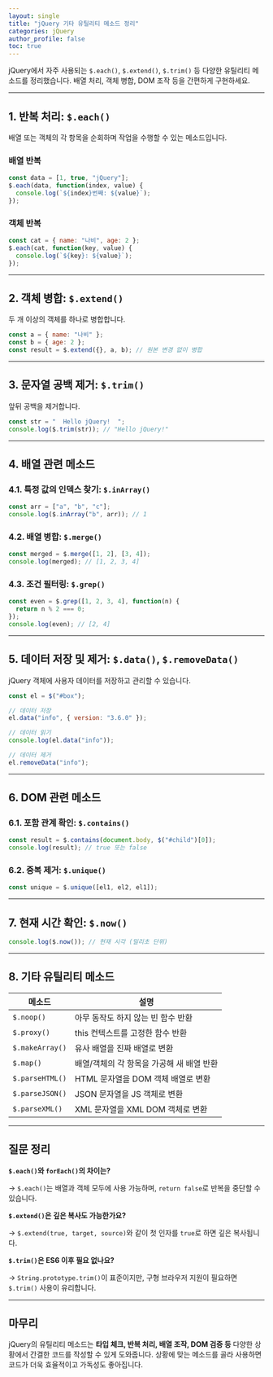 ```yaml
---
layout: single
title: "jQuery 기타 유틸리티 메소드 정리"
categories: jQuery
author_profile: false
toc: true
---
```


jQuery에서 자주 사용되는 `$.each()`, `$.extend()`, `$.trim()` 등 다양한 유틸리티 메소드를 정리했습니다. 배열 처리, 객체 병합, DOM 조작 등을 간편하게 구현하세요.

------

## 1. 반복 처리: `$.each()`

배열 또는 객체의 각 항목을 순회하며 작업을 수행할 수 있는 메소드입니다.

### 배열 반복

```jsx
const data = [1, true, "jQuery"];
$.each(data, function(index, value) {
  console.log(`${index}번째: ${value}`);
});
```

### 객체 반복

```jsx
const cat = { name: "나비", age: 2 };
$.each(cat, function(key, value) {
  console.log(`${key}: ${value}`);
});
```

------

## 2. 객체 병합: `$.extend()`

두 개 이상의 객체를 하나로 병합합니다.

```jsx
const a = { name: "나비" };
const b = { age: 2 };
const result = $.extend({}, a, b); // 원본 변경 없이 병합
```

------

## 3. 문자열 공백 제거: `$.trim()`

앞뒤 공백을 제거합니다.

```jsx
const str = "  Hello jQuery!  ";
console.log($.trim(str)); // "Hello jQuery!"
```

------

## 4. 배열 관련 메소드

### 4.1. 특정 값의 인덱스 찾기: `$.inArray()`

```jsx
const arr = ["a", "b", "c"];
console.log($.inArray("b", arr)); // 1
```

### 4.2. 배열 병합: `$.merge()`

```jsx
const merged = $.merge([1, 2], [3, 4]);
console.log(merged); // [1, 2, 3, 4]
```

### 4.3. 조건 필터링: `$.grep()`

```jsx
const even = $.grep([1, 2, 3, 4], function(n) {
  return n % 2 === 0;
});
console.log(even); // [2, 4]
```

------

## 5. 데이터 저장 및 제거: `$.data()`, `$.removeData()`

jQuery 객체에 사용자 데이터를 저장하고 관리할 수 있습니다.

```jsx
const el = $("#box");

// 데이터 저장
el.data("info", { version: "3.6.0" });

// 데이터 읽기
console.log(el.data("info"));

// 데이터 제거
el.removeData("info");
```

------

## 6. DOM 관련 메소드

### 6.1. 포함 관계 확인: `$.contains()`

```jsx
const result = $.contains(document.body, $("#child")[0]);
console.log(result); // true 또는 false
```

### 6.2. 중복 제거: `$.unique()`

```jsx
const unique = $.unique([el1, el2, el1]);
```

------

## 7. 현재 시간 확인: `$.now()`

```jsx
console.log($.now()); // 현재 시각 (밀리초 단위)
```

------

## 8. 기타 유틸리티 메소드

| 메소드          | 설명                                      |
| --------------- | ----------------------------------------- |
| `$.noop()`      | 아무 동작도 하지 않는 빈 함수 반환        |
| `$.proxy()`     | this 컨텍스트를 고정한 함수 반환          |
| `$.makeArray()` | 유사 배열을 진짜 배열로 변환              |
| `$.map()`       | 배열/객체의 각 항목을 가공해 새 배열 반환 |
| `$.parseHTML()` | HTML 문자열을 DOM 객체 배열로 변환        |
| `$.parseJSON()` | JSON 문자열을 JS 객체로 변환              |
| `$.parseXML()`  | XML 문자열을 XML DOM 객체로 변환          |

------

## 질문 정리

**`$.each()`와 `forEach()`의 차이는?**

→ `$.each()`는 배열과 객체 모두에 사용 가능하며, `return false`로 반복을 중단할 수 있습니다.

**`$.extend()`은 깊은 복사도 가능한가요?**

→ `$.extend(true, target, source)`와 같이 첫 인자를 `true`로 하면 깊은 복사됩니다.

**`$.trim()`은 ES6 이후 필요 없나요?**

→ `String.prototype.trim()`이 표준이지만, 구형 브라우저 지원이 필요하면 `$.trim()` 사용이 유리합니다.

------

## 마무리

jQuery의 유틸리티 메소드는 **타입 체크, 반복 처리, 배열 조작, DOM 검증 등** 다양한 상황에서 간결한 코드를 작성할 수 있게 도와줍니다. 상황에 맞는 메소드를 골라 사용하면 코드가 더욱 효율적이고 가독성도 좋아집니다.
